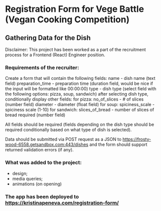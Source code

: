 # Registration Form for Vege Battle (Vegan Cooking Competition)
## Gathering Data for the Dish

Disclaimer: This project has been worked as a part of the recruitment process for a Frontend (React) Engineer position.


### Requirements of the recruiter:

Create a form that will contain the following fields:
    name - dish name (text field)
    preparation_time - preparation time (duration field, would be nice if the input will be formatted like 00:00:00)
    type - dish type (select field with the following options: pizza, soup, sandwich)
    after selecting dish type, conditionally display other fields:
        for pizza:
            no_of_slices - # of slices (number field)
            diameter - diameter (float field)
        for soup:
            spiciness_scale - spiciness scale (1-10)
        for sandwich:
            slices_of_bread - number of slices of bread required (number field)

All fields should be required (fields depending on the dish type should be required conditionally based on what type of dish is selected).

Data should be submitted via POST request as a JSON to https://frosty-wood-6558.getsandbox.com:443/dishes and the form should support returned validation errors (if any).


### What was added to the project:

- design;
- media queries;
- animations (on opening)

### The app has been deployed to https://kristinapeneva.com/registration-form/
